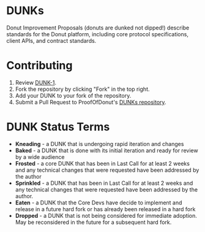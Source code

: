 # DUNKs
Donut Improvement Proposals (donuts are dunked not dipped!) describe standards for the Donut platform, including core protocol specifications, client APIs, and contract standards.

# Contributing

 1. Review [DUNK-1](DUNKs/dunk-1.md).
 2. Fork the repository by clicking "Fork" in the top right.
 3. Add your DUNK to your fork of the repository.
 4. Submit a Pull Request to ProofOfDonut's [DUNKs repository](https://github.com/ProofOfDonut/DUNKs).

# DUNK Status Terms
* **Kneading** - a DUNK that is undergoing rapid iteration and changes
* **Baked** - a DUNK that is done with its initial iteration and ready for review by a wide audience
* **Frosted** - a core DUNK that has been in Last Call for at least 2 weeks and any technical changes that were requested have been addressed by the author
* **Sprinkled** - a DUNK that has been in Last Call for at least 2 weeks and any technical changes that were requested have been addressed by the author.
* **Eaten** - a DUNK that the Core Devs have decide to implement and release in a future hard fork or has already been released in a hard fork
* **Dropped** - a DUNK that is not being considered for immediate adoption. May be reconsidered in the future for a subsequent hard fork.
